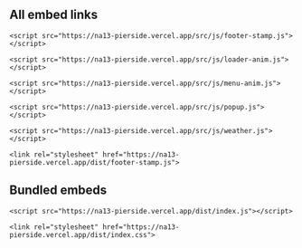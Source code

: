
## All embed links

```
<script src="https://na13-pierside.vercel.app/src/js/footer-stamp.js"></script>
```

```
<script src="https://na13-pierside.vercel.app/src/js/loader-anim.js"></script>
```

```
<script src="https://na13-pierside.vercel.app/src/js/menu-anim.js"></script>
```

```
<script src="https://na13-pierside.vercel.app/src/js/popup.js"></script>
```

```
<script src="https://na13-pierside.vercel.app/src/js/weather.js"></script>
```

```
<link rel="stylesheet" href="https://na13-pierside.vercel.app/dist/footer-stamp.js">
```



## Bundled embeds

```
<script src="https://na13-pierside.vercel.app/dist/index.js"></script>
```

```
<link rel="stylesheet" href="https://na13-pierside.vercel.app/dist/index.css">
```
